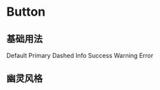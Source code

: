 # Button

## 基础用法

<ClientOnly>
<if-button>Default</if-button>
<if-button type="primary">Primary</if-button>
<if-button type="dashed">Dashed</if-button>
<if-button type="info">Info</if-button>
<if-button type="success">Success</if-button>
<if-button type="warning">Warning</if-button>
<if-button type="error">Error</if-button>
</ClientOnly >

## 幽灵风格